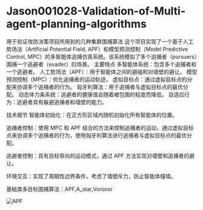 # Jason001028-Validation-of-Multi-agent-planning-algorithms
用于验证攻防决策项目所用到的几种集群围捕算法
这个项目实现了一个基于人工势场法（Artificial Potential Field, APF）和模型预测控制（Model Predictive Control, MPC）的多智能体追捕仿真系统。该系统模拟了多个追捕者（pursuers）围捕一个逃避者（evader）的场景。
主要特点
多智能体系统：包含多个追捕者和一个逃避者。
人工势场法（APF）：用于智能体之间的避碰和对墙壁的避让。
模型预测控制（MPC）：优化追捕者的运动轨迹。
虚拟目标点：通过虚拟目标点的分配来协调多个追捕者的行为。
匈牙利算法：用于追捕者与虚拟目标点的最优分配。
动态体力条系统：逃避者的健康值会随着被包围的程度而降低。
自适应行为：逃避者具有躲避追捕者和墙壁的能力。

技术细节
智能体初始化：在正方形区域内随机初始化所有智能体的位置。

追捕者控制：使用 MPC 和 APF 结合的方法来控制追捕者的运动，通过虚拟目标点来协调多个追捕者的行为，使用匈牙利算法进行追捕者与虚拟目标点的最优分配。

逃避者控制：具有目标导向的运动模式，通过 APF 方法实现对墙壁和追捕者的避让。

环境交互：实现了周期性边界条件，考虑了墙壁斥力，防止智能体撞墙。

基础类多目标围捕算法：APF,A_star,Voronoi

![APF](https://github.com/user-attachments/assets/dd2a0854-f8ef-4d15-84f7-9d5ae6e448af)


